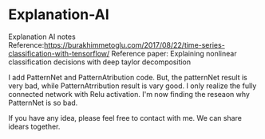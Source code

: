 # Explanation-AI
Explanation AI notes
Reference:https://burakhimmetoglu.com/2017/08/22/time-series-classification-with-tensorflow/
Reference paper: Explaining nonlinear classification decisions with deep taylor decomposition


I add PatternNet and PatternAtribution code. But, the patternNet result is very bad, while PatternAtrribution result is vary good. I only realize the fully connected network with Relu activation. I'm now finding the reseaon why PatternNet is so bad. 

If you have any idea, please feel free to contact with me. We can share idears together.
